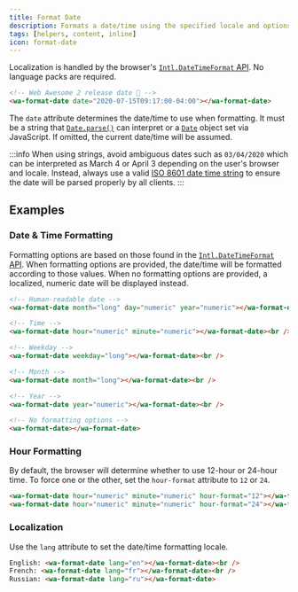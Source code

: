```yaml
---
title: Format Date
description: Formats a date/time using the specified locale and options.
tags: [helpers, content, inline]
icon: format-date
---
```


Localization is handled by the browser's [`Intl.DateTimeFormat` API](https://developer.mozilla.org/en-US/docs/Web/JavaScript/Reference/Global_Objects/Intl/DateTimeFormat). No language packs are required.

```html {.example}
<!-- Web Awesome 2 release date 🎉 -->
<wa-format-date date="2020-07-15T09:17:00-04:00"></wa-format-date>
```

The `date` attribute determines the date/time to use when formatting. It must be a string that [`Date.parse()`](https://developer.mozilla.org/en-US/docs/Web/JavaScript/Reference/Global_Objects/Date/parse) can interpret or a [`Date`](https://developer.mozilla.org/en-US/docs/Web/JavaScript/Reference/Global_Objects/Date) object set via JavaScript. If omitted, the current date/time will be assumed.

:::info
When using strings, avoid ambiguous dates such as `03/04/2020` which can be interpreted as March 4 or April 3 depending on the user's browser and locale. Instead, always use a valid [ISO 8601 date time string](https://developer.mozilla.org/en-US/docs/Web/JavaScript/Reference/Global_Objects/Date/parse#Date_Time_String_Format) to ensure the date will be parsed properly by all clients.
:::

## Examples

### Date & Time Formatting

Formatting options are based on those found in the [`Intl.DateTimeFormat` API](https://developer.mozilla.org/en-US/docs/Web/JavaScript/Reference/Global_Objects/Intl/DateTimeFormat). When formatting options are provided, the date/time will be formatted according to those values. When no formatting options are provided, a localized, numeric date will be displayed instead.

```html {.example}
<!-- Human-readable date -->
<wa-format-date month="long" day="numeric" year="numeric"></wa-format-date><br />

<!-- Time -->
<wa-format-date hour="numeric" minute="numeric"></wa-format-date><br />

<!-- Weekday -->
<wa-format-date weekday="long"></wa-format-date><br />

<!-- Month -->
<wa-format-date month="long"></wa-format-date><br />

<!-- Year -->
<wa-format-date year="numeric"></wa-format-date><br />

<!-- No formatting options -->
<wa-format-date></wa-format-date>
```

### Hour Formatting

By default, the browser will determine whether to use 12-hour or 24-hour time. To force one or the other, set the `hour-format` attribute to `12` or `24`.

```html {.example}
<wa-format-date hour="numeric" minute="numeric" hour-format="12"></wa-format-date><br />
<wa-format-date hour="numeric" minute="numeric" hour-format="24"></wa-format-date>
```

### Localization

Use the `lang` attribute to set the date/time formatting locale.

```html {.example}
English: <wa-format-date lang="en"></wa-format-date><br />
French: <wa-format-date lang="fr"></wa-format-date><br />
Russian: <wa-format-date lang="ru"></wa-format-date>
```
